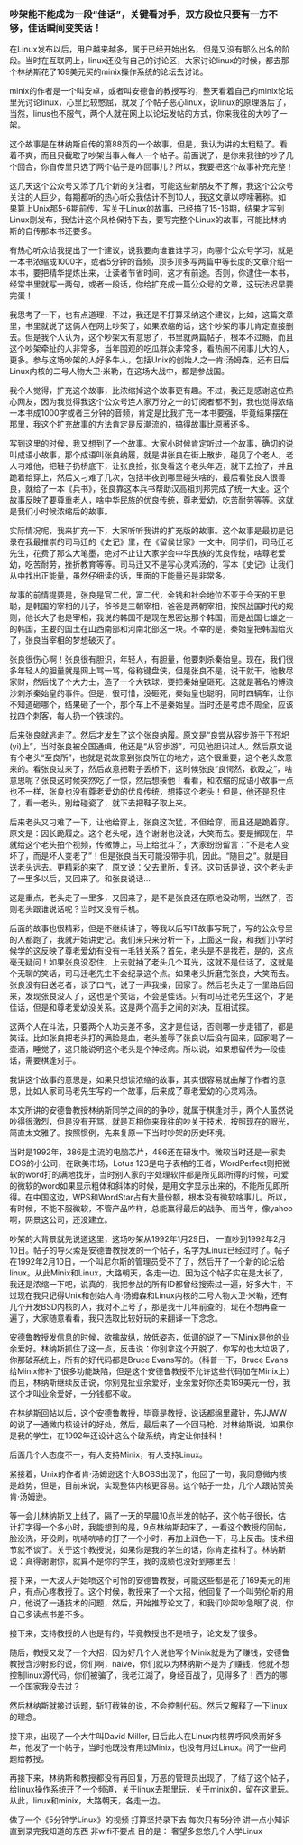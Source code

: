 ### 吵架能不能成为一段“佳话”，关键看对手，双方段位只要有一方不够，佳话瞬间变笑话！

在Linux发布以后，用户越来越多，属于已经开始出名，但是又没有那么出名的阶段。当时在互联网上，linux还没有自己的讨论区，大家讨论linux的时候，都去那个林纳斯花了169美元买的minix操作系统的论坛去讨论。

minix的作者是一个叫安卓，或者叫安德鲁的教授写的，整天看着自己的minix论坛里光讨论linux，心里比较憋屈，就发了个帖子恶心linux，说linux的原理落后了，当然，linus也不服气，两个人就在网上以论坛发帖的方式，你来我往的大吵了一架。

这个故事是在林纳斯自传的第88页的一个故事，但是，我认为讲的太粗糙了。看着不爽，而且只截取了吵架当事人每人一个帖子。前面说了，是你来我往的吵了几个回合，你自传里只选了两个帖子是咋回事儿？所以，我要把这个故事补充完整！

这几天这个公众号又添了几个新的关注者，可能这些新朋友不了解，我这个公众号关注的人巨少，每期都听的热心听众我估计不到10人，我这文章以啰嗦著称。如果算上Unix那5-6期前传，写关于Linux的故事，已经搞了15-16期，结果才写到Linux刚发布，我估计这个风格保持下去，要写完整个Linux的故事，可能比林纳斯的自传那本书还要多。

有热心听众给我提出了一个建议，说我要向谁谁谁学习，向哪个公众号学习，就是一本书浓缩成1000字，或者5分钟的音频，顶多顶多写两篇中等长度的文章介绍一本书，要把精华提炼出来，让读者节省时间，这才有前途。否则，你逮住一本书，经常书里就写一两句，或者一段话，你给扩充成一篇公众号的文章，这玩法迟早要完蛋！

我思考了一下，也有点道理，不过，我还是不打算采纳这个建议，比如，这篇文章里，书里就说了这俩人在网上吵架了，如果浓缩的话，这个吵架的事儿肯定直接删去。但是我个人认为，这个吵架太有意思了，书里就两篇帖子，根本不过瘾，而且这个吵架牵扯的人非常多，当年围观的吃瓜群众非常多，看热闹不闲事儿大的人，更多。参与这场吵架的人好多牛人，包括Unix的创始人之一肯·汤姆森，还有日后Linux内核的二号人物大卫·米勒，在这场大战中，都是参战国。

我个人觉得，扩充这个故事，比浓缩掉这个故事更有趣。不过，我还是感谢这位热心网友，因为我觉得我这个公众号连人家万分之一的订阅者都不到，我也觉得浓缩一本书成1000字或者三分钟的音频，肯定是比我扩充一本书要强，毕竟结果摆在那里，我这个扩充故事的方法肯定是反潮流的，搞得故事比原著还多。

写到这里的时候，我又想到了一个故事。大家小时候肯定听过一个故事，确切的说叫成语小故事，那个成语叫张良纳履，就是讲张良在街上散步，碰见了个老人，老人刁难他，把鞋子扔桥底下，让张良捡，张良看这个老头年迈，就下去捡了，并且跪着给穿上，然后又刁难了几次，包括半夜到哪里碰头啥的，最后看张良人很善良，就给了一本《兵书》，张良靠这本兵书帮助汉高祖刘邦完成了统一大业。这个故事反映了要尊重老人，啥中华民族的优良传统，尊老爱幼，吃苦耐劳等等。这就是我们小时候浓缩后的故事。

实际情况呢，我来扩充一下，大家听听我讲的扩充版的故事。这个故事是最初是记录在我最推崇的司马迁的《史记》里，在《留侯世家》一文中。同学们，司马迁老先生，花费了那么大笔墨，绝对不止让大家学会中华民族的优良传统，啥尊老爱幼，吃苦耐劳，挫折教育等等。司马迁又不是写心灵鸡汤的，写本《史记》让我们从中找出正能量，虽然仔细读的话，里面的正能量还是非常多。

故事的前情提要是，张良是官二代，富二代，金钱和社会地位不亚于今天的王思聪，是韩国的宰相的儿子，爷爷是三朝宰相，爸爸是两朝宰相，按照战国时代的规则，他长大了也是宰相，我说的韩国不是现在思密达那个韩国，而是战国七雄之一的韩国，主要的国土在山西南部和河南北部这一块。不幸的是，秦始皇把韩国给灭了，张良当宰相的梦想破灭了。

张良很伤心啊！张良很有胆识，年轻人，有胆量，他要刺杀秦始皇。现在，我们很多年轻人的胆量就是网上骂一骂，俗称键盘侠，但是张良不是，说干就干，他散尽家财，然后找了个大力士，造了一个大铁球，要把秦始皇砸死。这就是著名的博浪沙刺杀秦始皇的事件。但是，很可惜，没砸死，秦始皇也聪明，同时四辆车，让你不知道砸哪个，结果砸了一个，那个车上不是秦始皇。当时还是考虑不周全，应该找四个刺客，每人扔一个铁球的。

后来张良就逃走了。然后才发生了这个张良纳履。原文是“良尝从容步游于下邳圯(yi)上”，当时张良被全国通缉，他还是“从容步游”，可见他胆识过人。然后原文说有个老头“至良所”，也就是说故意到张良所在的地方，这个很重要，这个老头故意来的。看张良过来了，然后故意把鞋子丢桥下，这时候张良“良愕然，欲殴之”，啥意思呢？张良这时候突然吃了一惊，然后想揍他！看看，和浓缩的成语小故事一点也不一样，张良也没有尊老爱幼的优良传统，想揍这个老头！但是，他还是忍住了，看一老头，别给碰瓷了，就下去把鞋子取上来。

后来老头又刁难了一下，让他给穿上，张良这次猛，不但给穿，而且还是跪着穿。原文是：因长跪履之。这个老头呢，连个谢谢也没说，大笑而去。要是搁现在，早就给这个老头拍个视频，传微博上，马上给批斗了，大家纷纷留言：“不是老人变坏了，而是坏人变老了”！但是张良当天可能没带手机，因此。“随目之”。就是目送老头远去。更精彩的来了，原文说：父去里所，复还。这句话是说，这个老头走了一里多以后，又回来了。和张良说话…

这是重点，老头走了一里多，又回来了，是不是张良还在原地没动啊，当然了，否则老头跟谁说话呢？当时又没有手机。

后面的故事也很精彩，但是不继续讲了，等我以后写IT故事写玩了，写的公众号里的人都跑了，我就开始讲史记。我们来只来分析一下，上面这一段，和我们小学时候学的这反映了尊老爱幼有没有一毛钱关系？首先，老头是不是找茬，是的，这点毫无疑问！如果张良没忍住，上去就抽了老头几个耳光，这就不是佳话了，这就是个无聊的笑话，司马迁老先生不会纪录这个点。如果老头折磨完张良，大笑而去。张良没有目送老者，谈了口气，说了一声我操，回家了。然后老头走了一里路后回来，发现张良没人了，这也是个笑话，不会是佳话。只有司马迁老先生这个，才是佳话，但是和尊老爱幼没关系。这是两个高手之间的对决，互相试探。

这两个人在斗法，只要两个人功夫差不多，这才是佳话，否则哪一步走错了，都是笑话。比如张良把老头打的满脸是血，老头羞辱了张良以后没有回来，回家喝了一壶酒，睡觉了，这只能说明这个老头是个神经病。所以说，如果想留传为一段佳话，需要棋逢对手。

我讲这个故事的意思是，如果只想读浓缩的故事，其实很容易就曲解了作者的意思，比如人家司马老先生写的一个故事，后来成了尊老爱幼的心灵鸡汤。

本文所讲的安德鲁教授林纳斯同学之间的的争吵，就属于棋逢对手，两个人虽然说吵得很激烈，但是没有开骂，就是互相你来我往的吵关于技术，按照现在的眼光，简直太文雅了。按照惯例，先来复原一下当时吵架的历史环境。

当时是1992年，386是主流的电脑芯片，486还在研发中。微软当时还是一家卖DOS的小公司，在欧美市场，Lotus 123是电子表格的王者，WordPerfect则把微软的word打的满地找牙，当时别人家的字处理软件都是所见即所得的时候，可爱的微软的word如果显示粗体和斜体的时候，是用文字显示出来的，不能所见即所得。在中国这边，WPS和WordStar占有大量份额，根本没有微软啥事儿。所以，有时候，不能不服微软，不管产品咋样，总能赢得最后的战争。而当年，像yahoo啊，网景这公司，还没建立。

吵架的大背景就先说道这里，这场吵架从1992年1月29日， 一直吵到1992年2月10日。帖子的导火索是安德鲁教授发的一个帖子，名字为Linux已经过时了。帖子在1992年2月10日，一个叫尼尔斯的管理员受不了了，然后开了一个新的论坛给linux。从此Minix和Linux，大路朝天，各走一边。因为这个帖子实在是太长了，我还是浓缩一下吧，说真的，我把参战的所有ID都曾经搜索过一遍，好多大牛，不过现在我只记得Unix和创始人肯·汤姆森和Linux内核的二号人物大卫·米勒，还有几个开发BSD内核的人，我对不上号了，那是我十几年前查的，现在不想再查一遍了，大家随意看看，我只选取比较好玩的来翻译一下念念。

安德鲁教授发信息的时候，欲擒故纵，放低姿态，低调的说了一下Minix是他的业余爱好。林纳斯抓住了这一点，反击说：你别拿这个开脱了，你写的也太垃圾了，你那破系统上，所有的好代码都是Bruce Evans写的。（科普一下，Bruce Evans给Minix修补了很多功能缺陷，但是这个安德鲁教授不允许这些代码加在Minix上）而且，林纳斯继续反击说，你别鬼扯业余爱好，业余爱好你还卖169美元一份，我这个才叫业余爱好，一分钱都不收。

在林纳斯回帖以后，这个安德鲁教授，毕竟是教授，说话都绵里藏针，先JJWW的说了一通微内核设计的好处，然后，最后来了一个回马枪，对林纳斯说，如果你是我的学生，在1992年还设计这么个破系统，肯定让你挂科！

后面几个人态度不一，有人支持Minix，有人支持Linux。

紧接着，Unix的作者肯·汤姆逊这个大BOSS出现了，他回了一句，我同意微内核是趋势，但是，目前来说，实现整体内核更容易。这个帖子一处，几个人跟帖赞美肯·汤姆逊。

等一会儿林纳斯又上线了，隔了一天的早晨10点半发的帖子，这个帖子很长，估计打字得一个多小时，我能想到的是，9点林纳斯起床了，一看这个教授的回帖，脸没洗，牙没刷，吭哧吭哧的打了一个小时，再加上润色一下，马上反击。技术细节就不谈了。关于这个教授说，如果你是我的学生的话，你肯定挂科了。林纳斯说：真得谢谢你，就算不是你的学生，我的成绩也没好到哪里去！

接下来，一大波人开始喷这个可怜的安德鲁教授，可能这些都是花了169美元的用户，有点心疼教授了。这个时候，教授来了一个大招，他回复了一个叫劳伦斯的用户，他说了一通技术的问题，然后，开始推荐论文了，和我们吵架吵急眼了说，你自己多读点书差不多。

接下来，支持教授的人也是有的，毕竟教授也不是喷子，论文发了很多。

随后，教授又发了一个大招，因为好几个人说他写个Minix就是为了赚钱，安德鲁教授含沙射影的说，你们啊，naive，你们就以为林纳斯不是为了赚钱，他就不想控制linux源代码，你们被骗了，我老江湖了，身经百战了，见得多了！西方的哪一个国家我没去过？

然后林纳斯就接过话题，斩钉截铁的说，不会控制代码。然后又解释了一下linux的理念。

接下来，出现了一个大牛叫David Miller, 日后此人在Linux内核界呼风唤雨好多年，他发了一个帖子，当时他既没有用过Minix，也没有用过Linux。问了一些问题给教授。

再接下来，林纳斯和教授都没有再回复，万恶的管理员出现了，了结了这个帖子，给linux操作系统开了一个频道，关于linux去那里玩，关于minix的，留在这里玩。从此，linux和minix，大路朝天，各走一边。


做了一个《5分钟学Linux》的视频
打算坚持录下去
每次只有5分钟
讲一点小知识
直到录完我知道的东西
非wifi不要点
目的是：
奢望多忽悠几个人学Linux

